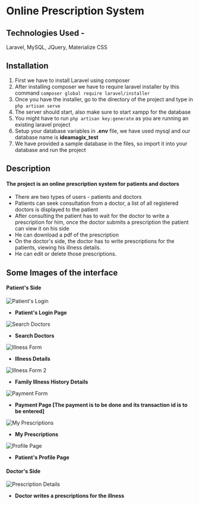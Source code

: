 # Online Prescription System
## Technologies Used -
Laravel, MySQL, JQuery, Materialize CSS

## Installation
<ol>
    <li>First we have to install Laravel using composer</li>
    <li>After installing composer we have to require laravel installer by this command <code>composer global require laravel/installer</code></li>
    <li>Once you have the installer, go to the directory of the project and type in <code>php artisan serve</code></li>
    <li>The server should start, also make sure to start xampp for the database</li>
    <li>You might have to run <code>php artisan key:generate</code> as you are running an existing laravel project</li>
    <li>Setup your database variables in <b>.env</b> file, we have used mysql and our database name is <b>ideamagix_test</b></li>
    <li>We have provided a sample database in the files, so import it into your database and run the project</li>
</ol>

## Description
#### The project is an online prescription system for patients and doctors
<ul>
    <li>There are two types of users - patients and doctors</li>
    <li>Patients can seek consultation from a doctor, a list of all registered doctors is displayed to the patient</li>
    <li>After consulting the patient has to wait for the doctor to write a prescription for him, once the doctor submits a prescription the patient can view it on his side</li>
    <li>He can download a pdf of the prescription</li>
    <li>On the doctor's side, the doctor has to write prescriptions for the patients, viewing his illness details.</li>
    <li>He can edit or delete those prescriptions.</li>
</ul>

## Some Images of the interface

#### Patient's Side
![Patient's Login](https://github.com/DudhaneShrey86/Online-Prescription-System/tree/main/public/images/patient_login.PNG?raw=true)
- **Patient's Login Page**

![Search Doctors](https://github.com/DudhaneShrey86/Online-Prescription-System/tree/main/public/images/search_doctors.PNG?raw=true)
- **Search Doctors**

![Illness Form](https://github.com/DudhaneShrey86/Online-Prescription-System/tree/main/public/images/illness_form.PNG?raw=true)
- **Illness Details**

![Illness Form 2](https://github.com/DudhaneShrey86/Online-Prescription-System/tree/main/public/images/illness_form_2.PNG?raw=true)
- **Family Illness History Details**

![Payment Form](https://github.com/DudhaneShrey86/Online-Prescription-System/tree/main/public/images/payment.PNG?raw=true)
- **Payment Page [The payment is to be done and its transaction id is to be entered]**

![My Prescriptions](https://github.com/DudhaneShrey86/Online-Prescription-System/tree/main/public/images/my_prescriptions.PNG?raw=true)
- **My Prescriptions**

![Profile Page](https://github.com/DudhaneShrey86/Online-Prescription-System/tree/main/public/images/profile.PNG?raw=true)
- **Patient's Profile Page**

#### Doctor's Side

![Prescription Details](https://github.com/DudhaneShrey86/Online-Prescription-System/tree/main/public/images/prescription.PNG?raw=true)
- **Doctor writes a prescriptions for the illness**
